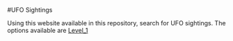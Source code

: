 #UFO Sightings

Using this website available in this repository, search for UFO sightings. The options available are [Level_1]()